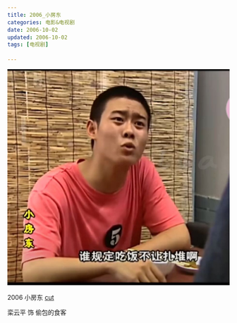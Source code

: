 ```yaml
---
title: 2006_小房东
categories: 电影&电视剧
date: 2006-10-02
updated: 2006-10-02
tags: [电视剧]

---
```


![](https://raw.githubusercontent.com/rhenginium/image/main/qq_pic_merged_1616694592570.jpg)

2006 小房东 [cut](https://m.weibo.cn/6254205372/4618568090781773)

栾云平 饰 偷包的食客